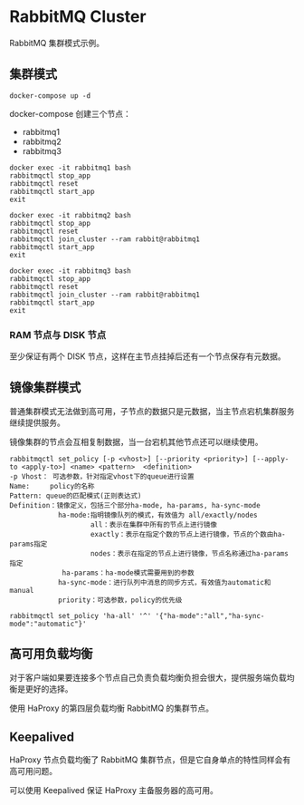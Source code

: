 # RabbitMQ Cluster

RabbitMQ 集群模式示例。

## 集群模式

```shell
docker-compose up -d
```

docker-compose 创建三个节点：
* rabbitmq1
* rabbitmq2
* rabbitmq3

```shell
docker exec -it rabbitmq1 bash
rabbitmqctl stop_app
rabbitmqctl reset
rabbitmqctl start_app
exit

docker exec -it rabbitmq2 bash
rabbitmqctl stop_app
rabbitmqctl reset
rabbitmqctl join_cluster --ram rabbit@rabbitmq1
rabbitmqctl start_app
exit

docker exec -it rabbitmq3 bash
rabbitmqctl stop_app
rabbitmqctl reset
rabbitmqctl join_cluster --ram rabbit@rabbitmq1
rabbitmqctl start_app
exit
```

### RAM 节点与 DISK 节点

至少保证有两个 DISK 节点，这样在主节点挂掉后还有一个节点保存有元数据。


## 镜像集群模式

普通集群模式无法做到高可用，子节点的数据只是元数据，当主节点宕机集群服务继续提供服务。

镜像集群的节点会互相复制数据，当一台宕机其他节点还可以继续使用。

```shell
rabbitmqctl set_policy [-p <vhost>] [--priority <priority>] [--apply-to <apply-to>] <name> <pattern>  <definition>
-p Vhost： 可选参数，针对指定vhost下的queue进行设置
Name:     policy的名称
Pattern: queue的匹配模式(正则表达式)
Definition：镜像定义，包括三个部分ha-mode, ha-params, ha-sync-mode
       		ha-mode:指明镜像队列的模式，有效值为 all/exactly/nodes
                    all：表示在集群中所有的节点上进行镜像
                    exactly：表示在指定个数的节点上进行镜像，节点的个数由ha-params指定
                    nodes：表示在指定的节点上进行镜像，节点名称通过ha-params指定
        	 ha-params：ha-mode模式需要用到的参数
            ha-sync-mode：进行队列中消息的同步方式，有效值为automatic和manual
            priority：可选参数，policy的优先级
```

```shell
rabbitmqctl set_policy 'ha-all' '^' '{"ha-mode":"all","ha-sync-mode":"automatic"}'
```

## 高可用负载均衡

对于客户端如果要连接多个节点自己负责负载均衡负担会很大，提供服务端负载均衡是更好的选择。

使用 HaProxy 的第四层负载均衡 RabbitMQ 的集群节点。

## Keepalived

HaProxy 节点负载均衡了 RabbitMQ 集群节点，但是它自身单点的特性同样会有高可用问题。

可以使用 Keepalived 保证 HaProxy 主备服务器的高可用。
